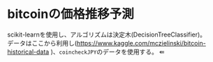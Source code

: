 # bitcoinの価格推移予測

scikit-learnを使用し、アルゴリズムは決定木(DecisionTreeClassifier)。  
データはここから利用し(https://www.kaggle.com/mczielinski/bitcoin-historical-data )、`coincheckJPY`のデータを使用する。
⇚
